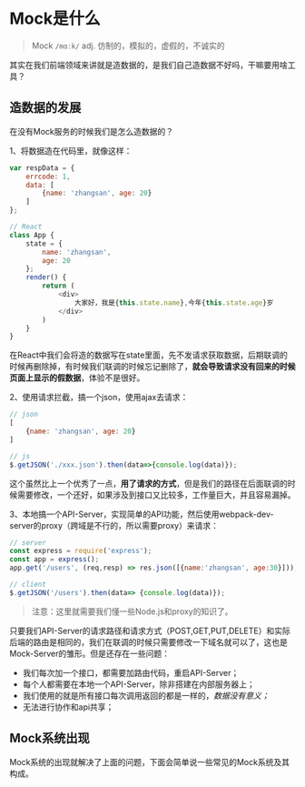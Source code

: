 # Mock是什么

> Mock `/mɑːk/` adj. 仿制的，模拟的，虚假的，不诚实的

其实在我们前端领域来讲就是造数据的，是我们自己造数据不好吗，干嘛要用啥工具？

## 造数据的发展

在没有Mock服务的时候我们是怎么造数据的？

1、将数据造在代码里，就像这样：

```js
var respData = {
    errcode: 1,
    data: [
        {name: 'zhangsan', age: 20}
    ]
};

// React
class App {
    state = {
        name: 'zhangsan',
        age: 20
    };
    render() {
        return (
            <div>
                大家好，我是{this.state.name},今年{this.state.age}岁
            </div>
        )
    }
}
```

在React中我们会将造的数据写在state里面，先不发请求获取数据，后期联调的时候再删除掉，有时候我们联调的时候忘记删除了，**就会导致请求没有回来的时候页面上显示的假数据**，体验不是很好。

2、使用请求拦截，搞一个json，使用ajax去请求：

```js
// json
[
    {name: 'zhangsan', age: 20}
]

// js
$.getJSON('./xxx.json').then(data=>{console.log(data)});
```

这个虽然比上一个优秀了一点，**用了请求的方式**，但是我们的路径在后面联调的时候需要修改，一个还好，如果涉及到接口又比较多，工作量巨大，并且容易漏掉。

3、本地搞一个API-Server，实现简单的API功能，然后使用webpack-dev-server的proxy（跨域是不行的，所以需要proxy）来请求：

```js
// server
const express = require('express');
const app = express();
app.get('/users', (req,resp) => res.json([{name:'zhangsan', age:30}]));

// client
$.getJSON('/users').then(data=> {console.log(data)});
```

> 注意：这里就需要我们懂一些Node.js和proxy的知识了。

只要我们API-Server的请求路径和请求方式（POST,GET,PUT,DELETE）和实际后端的路由是相同的，我们在联调的时候只需要修改一下域名就可以了，这也是Mock-Server的雏形。但是还存在一些问题：

* 我们每次加一个接口，都需要加路由代码，重启API-Server；
* 每个人都需要在本地一个API-Server，除非搭建在内部服务器上；
* 我们使用的就是所有接口每次调用返回的都是一样的，_数据没有意义；_
* 无法进行协作和api共享；

## Mock系统出现

Mock系统的出现就解决了上面的问题，下面会简单说一些常见的Mock系统及其构成。

